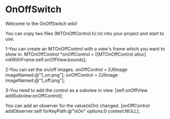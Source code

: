 # OnOffSwitch

Welcome to the OnOffSwitch wiki!

You can copy two files (MTOnOffControl.h/.m) into your project and start to use.

1-You can create an MTOnOffControl with a view's frame which you want to show in. 
    MTOnOffControl *onOffControl = [[MTOnOffControl alloc] initWithFrame:self.onOffView.bounds];

2-You can set the on/off images. 
    onOffControl = [UIImage imageNamed:@"1_on.png"]; 
    onOffControl = [UIImage imageNamed:@"1_off.png"];

3-You need to add the control as a subview in view. 
    [self.onOffView addSubview:onOffControl];

You can add an observer for the value(isOn) changed. 
    [onOffControl addObserver:self forKeyPath:@"isOn" options:0 context:NULL];
